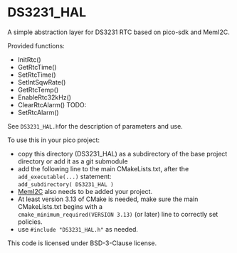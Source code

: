 # DS3231_HAL
A simple abstraction layer for DS3231 RTC based on pico-sdk and MemI2C.

Provided functions:
* InitRtc()
* GetRtcTime()
* SetRtcTime()
* SetIntSqwRate()
* GetRtcTemp()
* EnableRtc32kHz()
* ClearRtcAlarm()
TODO:
* SetRtcAlarm()

See `DS3231_HAL.h`for the description of parameters and use.

To use this in your pico project:
* copy this directory (DS3231_HAL) as a subdirectory of the base project directory or add it as a git submodule
* add the following line to the main CMakeLists.txt, after the `add_executable(...)` statement:<br>
`add_subdirectory( DS3231_HAL )`
* [MemI2C](https://github.com/newbrain/MemI2C) also needs to be added your project.
* At least version 3.13 of CMake is needed, make sure the main CMakeLists.txt begins with a<br>
`cmake_minimum_required(VERSION 3.13)` (or later) line to correctly set policies.
* use `#include "DS3231_HAL.h"` as needed.

This code is licensed under BSD-3-Clause license.
